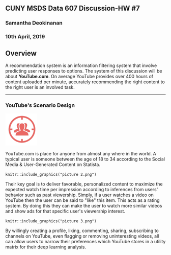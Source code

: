 ## CUNY MSDS Data 607 Discussion-HW #7
### Samantha Deokinanan
### 10th April, 2019

## Overview
A recommendation system is an information filtering system that involve predicting user responses to options. The system of this discussion will be about **YouTube.com**. On average YouTube provides over 400 hours of content uploaded per minute, accurately recommending the right content to the right user is an involved task.

***
### YouTube's Scenario Design

<img src="https://raw.githubusercontent.com/greeneyefirefly/Data607/master/HomeWork/HW7/picture%201.png" width=100 height=100>

YouTube.com is place for anyone from almost any where in the world. A typical user is someone between the age of 18 to 34 according to the Social Media & User-Generated Content on Statista.

```{r, echo=FALSE, fig.align="center", fig.cap="Key Goals", out.width="20%"}
knitr::include_graphics("picture 2.png")
```

Their key goal is to deliver favorable, personalized content to maximize the expected watch time per impression according to inferences from users' behavior such as past viewership. Simply, if a user watches a video on YouTube then the user can be said to "like" this item. This acts as a rating system. By doing this they can make the user to watch more similar videos and show ads for that specific user's viewership interest.

```{r, echo=FALSE, fig.align="center", fig.cap="How to Accomplish", out.width="23%"}
knitr::include_graphics("picture 3.png")
```

By willingly creating a profile, liking, commenting, sharing, subscribing to channels on YouTube, even flagging or removing uninteresting videos, all can allow users to narrow their preferences which YouTube stores in a utility matrix for their deep learning analysis.

